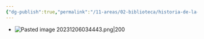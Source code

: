 ```yaml
---
{"dg-publish":true,"permalink":"/11-areas/02-biblioteca/historia-de-la-corrupcion-en-el-peru/","noteIcon":""}
---
```


- ![Pasted image 20231206034443.png|200](/img/user/11%20%C3%81reas%20%E2%9A%99/02%20Biblioteca/%F0%9F%92%BE%20Adjuntos/Pasted%20image%2020231206034443.png)